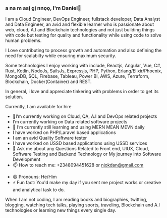### a na m asị gị nnọọ, I'm Daniel👋

<!--**njokdan/njokdan** is a ✨ _special_ ✨ repository because its `README.md` (this file) appears on your GitHub profile.-->

I am a Cloud Engineer, DevOps Engineer, fullstack developer, Data Analyst and Data Engineer, an avid and flexible learner who is passionate about web, cloud, A.I and Blockchain technologies and not just building things with code but testing for quality and functionality while using code to solve human problems. 

I Love contributing to process growth and automation and also defining the need for scalabilty while ensuring maximum security.<!--I love creating open-source projects and contributing to the community.-->

Some technologies I enjoy working with include, Reactjs, Angular, Vue, C#, Rust, Kotlin, NodeJs, SailsJs, Expressjs, PHP, Python, Erlang/Elixir/Phoenix, MongoDB, SQL, Firebase, Tableau, Power BI, AWS, Azure, Terraform, Blockchain, Docker(Container) and REST. 

In general, i love and appreciate tinkering with problems in order to get its solution.

Currently, I am available for hire

- 🔭I’m currently working on Cloud, QA, A.I and DevOps related projects
-  I’m currently working on Data related software projects
- 🌱 I’m currently still learning and using MERN MEAN MEVN daily
-   I have worked on PHP/Laravel based applications
-   I am an avid Quality Software tester
-   I have worked on USSD based applications using USSD services
- 💬 Ask me about any Questions Related to Front end, UIUX, Cloud, Software Testing and Backend Technology or My journey into Software Development
- 📫 How to reach me: +2348094451628 or njokdan@gmail.com
<!--- 👯 I’m looking to collaborate on ...
- 🤔 I’m looking for help with ...-->
- 😄 Pronouns: He/Him
- ⚡ Fun fact: You'd make my day if you sent me project works or creative and analytical task to do.



When I am not coding, I am reading books and biographies, twitting, blogging, watching tech talks, playing sports, traveling, Blockchain and A.I technologies or learning new things every single day.
